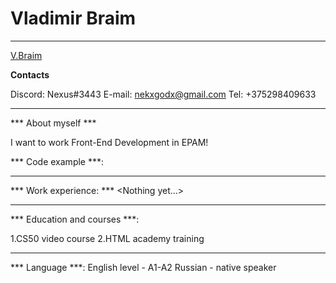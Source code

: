 # Vladimir Braim
*****

[V.Braim](braim.PNG)

**Contacts**

Discord: Nexus#3443
E-mail: nekxgodx@gmail.com
Tel: +375298409633

******

*** About myself *** 

I want to work Front-End Development in EPAM!

*** Code example ***:

*****


*** Work experience: ***
<Nothing yet…>

******

*** Education and courses ***:


1.CS50 video course
2.HTML academy training 

*****

*** Language ***:
English level - A1-A2
Russian - native speaker 

